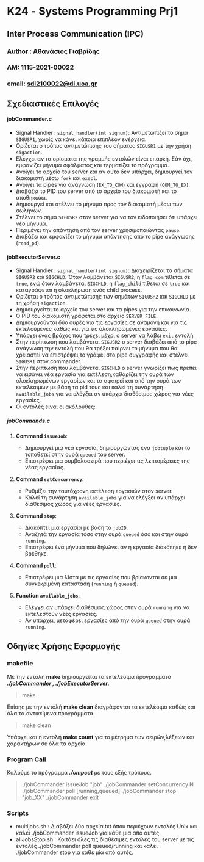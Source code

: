 # Κ24 - Systems Programming Prj1
## Inter Process Communication (IPC)

### Author : Αθανάσιος Γιαβρίδης 
### ΑΜ: 1115-2021-00022
### email: sdi2100022@di.uoa.gr

## Σχεδιαστικές Επιλογές
 
#### jobCommander.c
- Signal Handler : `signal_handler(int signum)`: Αντιμετωπίζει το σήμα `SIGUSR1`, χωρίς να κάνει κάποια επιπλέον ενέργεια.
-  Ορίζεται ο τρόπος αντιμετώπισης του σήματος `SIGUSR1` με την χρήση `sigaction`.
-  Ελέγχει αν τα ορίσματα της γραμμής εντολών είναι επαρκή. Εάν όχι, εμφανίζει μήνυμα σφάλματος και τερματίζει το πρόγραμμα.
-  Ανοίγει το αρχείο του server και αν αυτό δεν υπάρχει, δημιουργεί τον διακομιστή μέσω `fork` και `execl`.
-   Ανοίγει τα pipes για ανάγνωση (`EX_TO_COM`) και εγγραφή (`COM_TO_EX`).
-   Διαβάζει το PID του server από το αρχείο του διακομιστή και το αποθηκεύει.
-   Δημιουργεί και στέλνει το μήνυμα προς τον διακομιστή μέσω των σωλήνων.
- Στέλνει το σήμα `SIGUSR2` στον server για να τον ειδοποιήσει ότι υπάρχει νέο μήνυμα.
-   Περιμένει την απάντηση από τον server χρησιμοποιώντας `pause`.
-   Διαβάζει και εμφανίζει το μήνυμα απάντησης από το pipe ανάγνωσης (`read_pd`).
#### jobExecutorServer.c
- Signal Handler : `signal_handler(int signum)`: Διαχειρίζεται τα σήματα `SIGUSR2` και `SIGCHLD`.        Όταν λαμβάνεται `SIGUSR2`, η `flag_com` τίθεται σε `true`, ενώ όταν λαμβάνεται `SIGCHLD`, η `flag_child` τίθεται σε `true` και καταγράφεται η ολοκλήρωση ενός child process.
- Ορίζεται ο τρόπος αντιμετώπισης των σημάτων `SIGUSR2` και `SIGCHLD` με τη χρήση `sigaction`.
- Δημιουργείται το αρχείο του server και τα pipes για την επικοινωνία.
-  Ο PID του διακομιστή γράφεται στο αρχείο `SERVER_FILE`.
-  Δημιουργούνται δύο ουρές για τις εργασίες σε αναμονή και για τις εκτελούμενες καθώς και για τις ολοκληρωμένες εργασίες.
- Υπάρχει ένας βρόχος που τρέχει μέχρι ο server να λάβει `exit` εντολή
-   Στην περίπτωση που λαμβάνεται `SIGUSR2` ο server διαβάζει από το pipe ανάγνωση την εντολή που θα τρέξει παίρνει το μήνυμα που θα χρειαστεί να επιστρέψει,το γράφει στο pipe συγγραφής και στέλνει `SIGUSR1` στον commander.
-  Στην περίπτωση που λαμβάνεται `SIGCHLD` ο server γνωρίζει πως πρέπει να εισάγει νέα εργασία για εκτέλεση,καθαρίζει την ουρά των ολοκληρωμένων εργασίων και τα αφαιρεί και από την ουρά των εκτελέσιμων με βάση τα pid τους και καλεί τη συνάρτηση `available_jobs` για να ελέγξει αν υπάρχει διαθέσιμος χώρος για νέες εργασίες.
- Οι εντολές είναι οι ακόλουθες:
##### jobCommands.c
1.  **Command `issueJob`**:
    
    -   Δημιουργεί μια νέα εργασία, δημιουργώντας ένα `jobtuple` και το τοποθετεί στην ουρά `queued` του server.
    -   Επιστρέφει μια συμβολοσειρά που περιέχει τις λεπτομέρειες της νέας εργασίας.
2.  **Command `setConcurrency`**:
    
    -   Ρυθμίζει την ταυτόχρονη εκτέλεση εργασιών στον server.
    -   Καλεί τη συνάρτηση `available_jobs` για να ελέγξει αν υπάρχει διαθέσιμος χώρος για νέες εργασίες.
3.  **Command `stop`**:
    
    -   Διακόπτει μια εργασία με βάση το `jobID`.
    -   Αναζητά την εργασία τόσο στην ουρά `queued` όσο και στην ουρά `running`.
    -   Επιστρέφει ένα μήνυμα που δηλώνει αν η εργασία διακόπηκε ή δεν βρέθηκε.
4.  **Command `poll`**:
    
    -   Επιστρέφει μια λίστα με τις εργασίες που βρίσκονται σε μια συγκεκριμένη κατάσταση (`running` ή `queued`).
5.  **Function `available_jobs`**:
    
    -   Ελέγχει αν υπάρχει διαθέσιμος χώρος στην ουρά `running` για να εκτελεστούν νέες εργασίες.
    -   Αν υπάρχει, μεταφέρει εργασίες από την ουρά `queued` στην ουρά `running`.
## Οδηγίες Χρήσης Εφαρμογής
### makefile
Με την εντολή **make** δημιουργείται τα εκτελέσιμα πρoγραμματά ***./jobCommander , ./jobExecutorServer***.
> make 

Επίσης με την εντολή **make clean** διαγράφονται τα εκτελέσιμα καθώς και όλα τα αντικείμενα προγράμματα.
> make clean

Υπάρχει και η εντολή **make count** για το μέτρημα των σειρών,λέξεων και χαρακτήρων σε όλα τα αρχεία

### Program Call
Καλούμε το πρόγραμμα ***./cmpcat*** με τους εξής τρόπους.

> ./jobCommander issueJob "job"
> ./jobCommander setConcurrency  N
> ./jobCommander poll [running,queued]
> ./jobCommander stop "job_XX"
> ./jobCommander exit


### Scripts
- multijobs.sh : Διαβάζει δύο αρχεία txt όπου περιέχουν εντολές Unix και καλεί ./jobCommander issueJob για κάθε μία από αυτές.
- allJobsStop.sh : Κοιτάει όλες τις διαθέσιμες εντολές του server με τις εντολές ./jobCommander poll queued/running και καλεί ./jobCommander stop για κάθε μία από αυτές.

